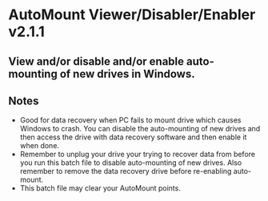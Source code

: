 # AutoMount Viewer/Disabler/Enabler v2.1.1
## View and/or disable and/or enable auto-mounting of new drives in Windows.

## Notes
- Good for data recovery when PC fails to mount drive which causes Windows to crash. You can disable the auto-mounting of new drives and then access the drive with data recovery software and then enable it when done.
- Remember to unplug your drive your trying to recover data from before you run this batch file to disable auto-mounting of new drives. Also remember to remove the data recovery drive before re-enabling auto-mount.
- This batch file may clear your AutoMount points.
